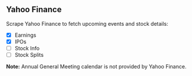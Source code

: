 ## Yahoo Finance

Scrape Yahoo Finance to fetch upcoming events and stock details:

- [x] Earnings
- [x] IPOs
- [ ] Stock Info
- [ ] Stock Splits

**Note:** Annual General Meeting calendar is not provided by Yahoo Finance.
